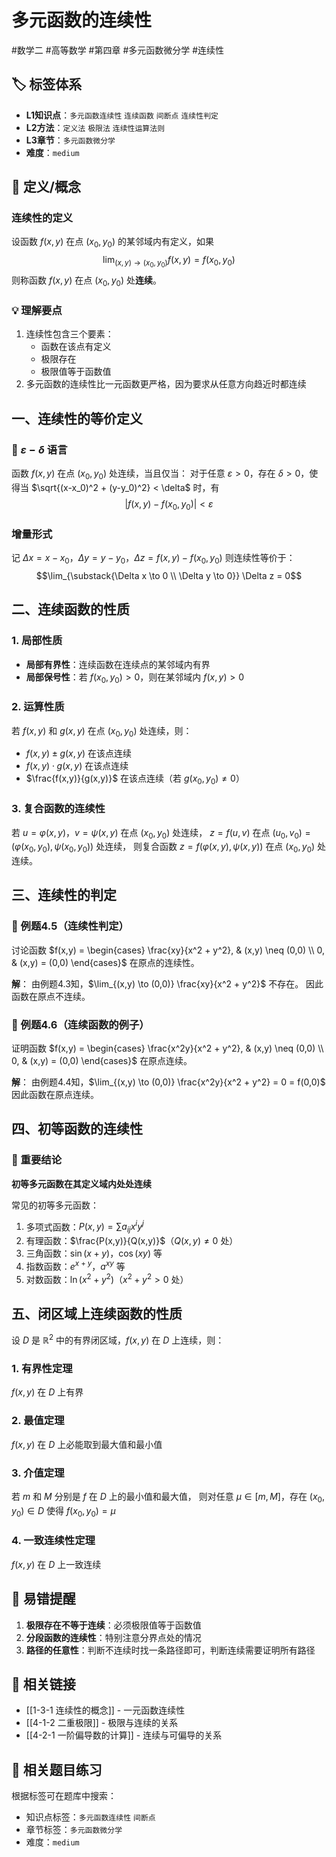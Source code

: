 # 多元函数的连续性

#数学二 #高等数学 #第四章 #多元函数微分学 #连续性

## 🏷️ 标签体系
- **L1知识点**：`多元函数连续性` `连续函数` `间断点` `连续性判定`
- **L2方法**：`定义法` `极限法` `连续性运算法则`
- **L3章节**：`多元函数微分学`
- **难度**：`medium`

## 📖 定义/概念

### 连续性的定义
设函数 $f(x,y)$ 在点 $(x_0, y_0)$ 的某邻域内有定义，如果
$$\lim_{(x,y) \to (x_0, y_0)} f(x,y) = f(x_0, y_0)$$
则称函数 $f(x,y)$ 在点 $(x_0, y_0)$ 处**连续**。

### 💡 理解要点
1. 连续性包含三个要素：
   - 函数在该点有定义
   - 极限存在
   - 极限值等于函数值
2. 多元函数的连续性比一元函数更严格，因为要求从任意方向趋近时都连续

## 一、连续性的等价定义

### 🔑 $\varepsilon-\delta$ 语言
函数 $f(x,y)$ 在点 $(x_0, y_0)$ 处连续，当且仅当：
对于任意 $\varepsilon > 0$，存在 $\delta > 0$，使得当 $\sqrt{(x-x_0)^2 + (y-y_0)^2} < \delta$ 时，有
$$|f(x,y) - f(x_0, y_0)| < \varepsilon$$

### 增量形式
记 $\Delta x = x - x_0$，$\Delta y = y - y_0$，$\Delta z = f(x,y) - f(x_0, y_0)$
则连续性等价于：
$$\lim_{\substack{\Delta x \to 0 \\ \Delta y \to 0}} \Delta z = 0$$

## 二、连续函数的性质

### 1. 局部性质
- **局部有界性**：连续函数在连续点的某邻域内有界
- **局部保号性**：若 $f(x_0, y_0) > 0$，则在某邻域内 $f(x,y) > 0$

### 2. 运算性质
若 $f(x,y)$ 和 $g(x,y)$ 在点 $(x_0, y_0)$ 处连续，则：
- $f(x,y) \pm g(x,y)$ 在该点连续
- $f(x,y) \cdot g(x,y)$ 在该点连续
- $\frac{f(x,y)}{g(x,y)}$ 在该点连续（若 $g(x_0, y_0) \neq 0$）

### 3. 复合函数的连续性
若 $u = \varphi(x,y)$，$v = \psi(x,y)$ 在点 $(x_0, y_0)$ 处连续，
$z = f(u,v)$ 在点 $(u_0, v_0) = (\varphi(x_0, y_0), \psi(x_0, y_0))$ 处连续，
则复合函数 $z = f(\varphi(x,y), \psi(x,y))$ 在点 $(x_0, y_0)$ 处连续。

## 三、连续性的判定

### 📐 例题4.5（连续性判定）
讨论函数 $f(x,y) = \begin{cases} \frac{xy}{x^2 + y^2}, & (x,y) \neq (0,0) \\ 0, & (x,y) = (0,0) \end{cases}$ 在原点的连续性。

**解**：
由例题4.3知，$\lim_{(x,y) \to (0,0)} \frac{xy}{x^2 + y^2}$ 不存在。
因此函数在原点不连续。

### 📐 例题4.6（连续函数的例子）
证明函数 $f(x,y) = \begin{cases} \frac{x^2y}{x^2 + y^2}, & (x,y) \neq (0,0) \\ 0, & (x,y) = (0,0) \end{cases}$ 在原点连续。

**解**：
由例题4.4知，$\lim_{(x,y) \to (0,0)} \frac{x^2y}{x^2 + y^2} = 0 = f(0,0)$
因此函数在原点连续。

## 四、初等函数的连续性

### 🔑 重要结论
**初等多元函数在其定义域内处处连续**

常见的初等多元函数：
1. 多项式函数：$P(x,y) = \sum a_{ij}x^iy^j$
2. 有理函数：$\frac{P(x,y)}{Q(x,y)}$（$Q(x,y) \neq 0$ 处）
3. 三角函数：$\sin(x+y)$，$\cos(xy)$ 等
4. 指数函数：$e^{x+y}$，$a^{xy}$ 等
5. 对数函数：$\ln(x^2 + y^2)$（$x^2 + y^2 > 0$ 处）

## 五、闭区域上连续函数的性质

设 $D$ 是 $\mathbb{R}^2$ 中的有界闭区域，$f(x,y)$ 在 $D$ 上连续，则：

### 1. 有界性定理
$f(x,y)$ 在 $D$ 上有界

### 2. 最值定理
$f(x,y)$ 在 $D$ 上必能取到最大值和最小值

### 3. 介值定理
若 $m$ 和 $M$ 分别是 $f$ 在 $D$ 上的最小值和最大值，
则对任意 $\mu \in [m, M]$，存在 $(x_0, y_0) \in D$ 使得 $f(x_0, y_0) = \mu$

### 4. 一致连续性定理
$f(x,y)$ 在 $D$ 上一致连续

## 🎯 易错提醒

1. **极限存在不等于连续**：必须极限值等于函数值
2. **分段函数的连续性**：特别注意分界点处的情况
3. **路径的任意性**：判断不连续时找一条路径即可，判断连续需要证明所有路径

## 🔗 相关链接
- [[1-3-1 连续性的概念]] - 一元函数连续性
- [[4-1-2 二重极限]] - 极限与连续的关系
- [[4-2-1 一阶偏导数的计算]] - 连续与可偏导的关系

## 🔗 相关题目练习
根据标签可在题库中搜索：
- 知识点标签：`多元函数连续性` `间断点`
- 章节标签：`多元函数微分学`
- 难度：`medium`